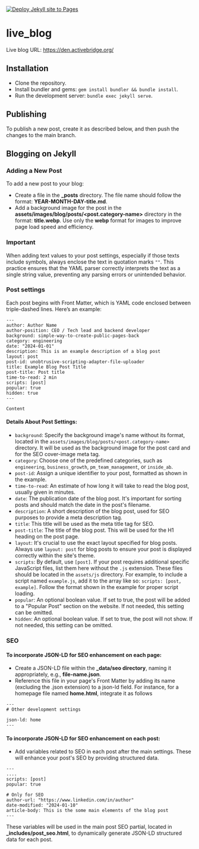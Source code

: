 [![Deploy Jekyll site to Pages](https://github.com/katatsu12/live_blog/actions/workflows/jekyll.yml/badge.svg)](https://github.com/katatsu12/live_blog/actions/workflows/jekyll.yml)

# live_blog
Live blog URL: https://den.activebridge.org/

## Installation
  * Clone the repository.
  * Install bundler and gems: `gem install bundler && bundle install`.
  * Run the development server: `bundle exec jekyll serve`.

## Publishing
  To publish a new post, create it as described below, and then push the changes to the main branch.

## Blogging on Jekyll

### Adding a New Post
To add a new post to your blog:
  * Create a file in the **_posts** directory. The file name should follow the format: **YEAR-MONTH-DAY-title.md**.
  * Add a background image for the post in the **assets/images/blog/posts/<post.category-name>** directory in the format: **title.webp**. Use only the **webp** format for images to improve page load speed and efficiency.

### Important
  When adding text values to your post settings, especially if those texts include symbols, always enclose the text in quotation marks `""`. This practice ensures that the YAML parser correctly interprets the text as a single string value, preventing any parsing errors or unintended behavior.

### Post settings
  Each post begins with Front Matter, which is YAML code enclosed between triple-dashed lines. Here’s an example:

  ```
  ---
  author: Author Name
  author-position: CEO / Tech lead and backend developer
  background: simple-way-to-create-public-pages-back
  category: engineering
  date: "2024-01-01"
  description: This is an example description of a blog post
  layout: post
  post-id: unobtrusive-scripting-adapter-file-uploader
  title: Example Blog Post Title
  post-title: Post title
  time-to-read: 2 min
  scripts: [post]
  popular: true
  hidden: true
  ---

  Content
  ```

#### Details About Post Settings:
* `background`: Specify the background image's name without its format, located in the `assets/images/blog/posts/<post.category-name>` directory. It will be used as the background image for the post card and for the SEO cover-image meta tag.
* `category`: Choose one of the predefined categories, such as `engineering`, `business_growth`, `pm_team_management`, or `inside_ab`.
* `post-id`: Assign a unique identifier to your post, formatted as shown in the example.
* `time-to-read`: An estimate of how long it will take to read the blog post, usually given in minutes.
* `date`: The publication date of the blog post. It's important for sorting posts and should match the date in the post's filename.
* `description`: A short description of the blog post, used for SEO purposes to provide a meta description tag.
* `title`: This title will be used as the meta title tag for SEO.
* `post-title`: The title of the blog post. This will be used for the H1 heading on the post page.
* `layout`: It's crucial to use the exact layout specified for blog posts. Always use `layout: post` for blog posts to ensure your post is displayed correctly within the site's theme.
* `scripts`: By default, use `[post]`. If your post requires additional specific JavaScript files, list them here without the `.js` extension. These files should be located in the `assets/js` directory. For example, to include a script named `example.js`, add it to the array like so: `scripts: [post, example]`. Follow the format shown in the example for proper script loading.
* `popular`: An optional boolean value. If set to true, the post will be added to a "Popular Post" section on the website. If not needed, this setting can be omitted.
* `hidden`: An optional boolean value. If set to true, the post will not show. If not needed, this setting can be omitted.


### SEO

#### To incorporate JSON-LD for SEO enhancement on each page:

  * Create a JSON-LD file within the **_data/seo directory**, naming it appropriately, e.g., **file-name.json**.
  * Reference this file in your page's Front Matter by adding its name (excluding the .json extension) to a json-ld field. For instance, for a homepage file named **home.html**, integrate it as follows

  ```
  ---
  # Other development settings

  json-ld: home
  ---
  ```

#### To incorporate JSON-LD for SEO enhancement on each post:
  * Add variables related to SEO in each post after the main settings. These will enhance your post's SEO by providing structured data.

  ```
  ---
  ....
  scripts: [post]
  popular: true

  # Only for SEO
  author-url: "https://www.linkedin.com/in/author"
  date-modified: "2024-01-10"
  article-body: This is the some main elements of the blog post
  ---
  ```

  These variables will be used in the main post SEO partial, located in **_includes/post_seo.html**, to dynamically generate JSON-LD structured data for each post.
